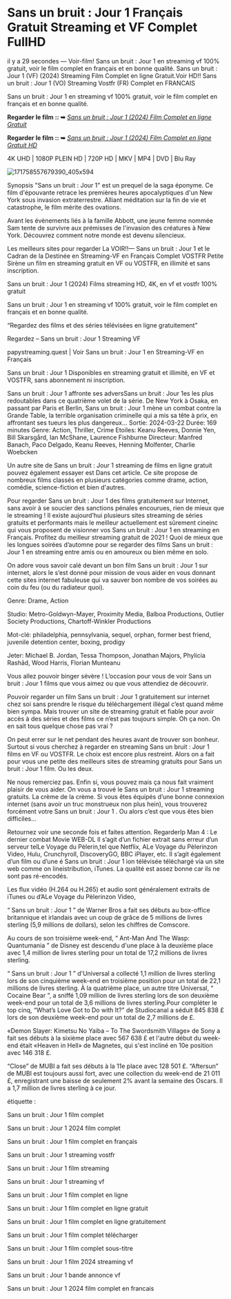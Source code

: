 # Sans un bruit : Jour 1 Français Gratuit Streaming et VF Complet FullHD

il y a 29 secondes — Voir-film! Sans un bruit : Jour 1 en streaming vf 100% gratuit, voir le film complet en français et en bonne qualité. Sans un bruit : Jour 1 (VF) (2024) Streaming Film Complet en ligne Gratuit.Voir HD!! Sans un bruit : Jour 1 (VO) Streaming Vostfr (FR) Complet en FRANCAIS

Sans un bruit : Jour 1 en streaming vf 100% gratuit, voir le film complet en français et en bonne qualité.

**Regarder le film :: ➥** _[Sans un bruit : Jour 1 (2024) Film Complet en ligne Gratuit](https://star-movies.stream/fr/movie/762441/a-quiet-placeday-one)_

**Regarder le film :: ➥** _[Sans un bruit : Jour 1 (2024) Film Complet en ligne Gratuit HD](https://star-movies.stream/fr/movie/762441/a-quiet-placeday-one)_

4K UHD | 1080P PLEIN HD | 720P HD | MKV | MP4 | DVD | Blu Ray

![171758557679390_405x594](https://github.com/Vf-Streaming-Sans-un-bruit-Jour-1-HD/Sans-un-bruit-Jour-1-Gratuit-Complet-FR/assets/174126989/c410bd99-d288-4950-a345-088dbce5d472)

Synopsis "Sans un bruit : Jour 1" est un prequel de la saga éponyme. Ce film d'épouvante retrace les premières heures apocalyptiques d'un New York sous invasion extraterrestre. Alliant méditation sur la fin de vie et catastrophe, le film mérite des ovations.

Avant les évènements liés à la famille Abbott, une jeune femme nommée Sam tente de survivre aux prémisses de l'invasion des créatures à New York. Découvrez comment notre monde est devenu silencieux.

Les meilleurs sites pour regarder La VOIR!!— Sans un bruit : Jour 1 et le Cadran de la Destinée en Streaming-VF en Français Complet VOSTFR Petite Sirène un film en streaming gratuit en VF ou VOSTFR, en illimité et sans inscription.

Sans un bruit : Jour 1 (2024) Films streaming HD, 4K, en vf et vostfr 100% gratuit

Sans un bruit : Jour 1 en streaming vf 100% gratuit, voir le film complet en français et en bonne qualité.

“Regardez des films et des séries télévisées en ligne gratuitement”

Regardez – Sans un bruit : Jour 1 Streaming VF

papystreaming.quest | Voir Sans un bruit : Jour 1 en Streaming-VF en Français

Sans un bruit : Jour 1 Disponibles en streaming gratuit et illimité, en VF et VOSTFR, sans abonnement ni inscription.

Sans un bruit : Jour 1 affronte ses adversSans un bruit : Jour 1es les plus redoutables dans ce quatrième volet de la série. De New York à Osaka, en passant par Paris et Berlin, Sans un bruit : Jour 1 mène un combat contre la Grande Table, la terrible organisation criminelle qui a mis sa tête à prix, en affrontant ses tueurs les plus dangereux... Sortie: 2024-03-22 Durée: 169 minutes Genre: Action, Thriller, Crime Etoiles: Keanu Reeves, Donnie Yen, Bill Skarsgård, Ian McShane, Laurence Fishburne Directeur: Manfred Banach, Paco Delgado, Keanu Reeves, Henning Molfenter, Charlie Woebcken

Un autre site de Sans un bruit : Jour 1 streaming de films en ligne gratuit pouvez également essayer est Dans cet article. Ce site propose de nombreux films classés en plusieurs catégories comme drame, action, comédie, science-fiction et bien d'autres.

Pour regarder Sans un bruit : Jour 1 des films gratuitement sur Internet, sans avoir à se soucier des sanctions pénales encourues, rien de mieux que le streaming ! Il existe aujourd’hui plusieurs sites streaming de séries gratuits et performants mais le meilleur actuellement est sûrement cineinc qui vous proposent de visionner vos Sans un bruit : Jour 1 en streaming en Français. Profitez du meilleur streaming gratuit de 2021 ! Quoi de mieux que les longues soirées d’automne pour se regarder des films Sans un bruit : Jour 1 en streaming entre amis ou en amoureux ou bien même en solo.

On adore vous savoir calé devant un bon film Sans un bruit : Jour 1 sur internet, alors le s’est donné pour mission de vous aider en vous donnant cette sites internet fabuleuse qui va sauver bon nombre de vos soirées au coin du feu (ou du radiateur quoi).

Genre: Drame, Action

Studio: Metro-Goldwyn-Mayer, Proximity Media, Balboa Productions, Outlier Society Productions, Chartoff-Winkler Productions

Mot-clé: philadelphia, pennsylvania, sequel, orphan, former best friend, juvenile detention center, boxing, prodigy

Jeter: Michael B. Jordan, Tessa Thompson, Jonathan Majors, Phylicia Rashād, Wood Harris, Florian Munteanu

Vous allez pouvoir binger sévère ! L’occasion pour vous de voir Sans un bruit : Jour 1 films que vous aimez ou que vous attendiez de découvrir.

Pouvoir regarder un film Sans un bruit : Jour 1 gratuitement sur internet chez soi sans prendre le risque du téléchargement illégal c’est quand même bien sympa. Mais trouver un site de streaming gratuit et fiable pour avoir accès à des séries et des films ce n’est pas toujours simple. Oh ça non. On en sait tous quelque chose pas vrai ?

On peut errer sur le net pendant des heures avant de trouver son bonheur. Surtout si vous cherchez à regarder en streaming Sans un bruit : Jour 1 films en VF ou VOSTFR. Le choix est encore plus restreint. Alors on a fait pour vous une petite des meilleurs sites de streaming gratuits pour Sans un bruit : Jour 1 film. Ou les deux.

Ne nous remerciez pas. Enfin si, vous pouvez mais ça nous fait vraiment plaisir de vous aider. On vous a trouvé le Sans un bruit : Jour 1 streaming gratuits. La crème de la crème. Si vous êtes équipés d’une bonne connexion internet (sans avoir un truc monstrueux non plus hein), vous trouverez forcément votre Sans un bruit : Jour 1 . Ou alors c’est que vous êtes bien difficiles…

Retournez voir une seconde fois et faites attention. RegarderIp Man 4 : Le dernier combat Movie WEB-DL Il s’agit d’un fichier extrait sans erreur d’un serveur telLe Voyage du Pèlerin,tel que Netflix, ALe Voyage du Pèlerinzon Video, Hulu, Crunchyroll, DiscoveryGO, BBC iPlayer, etc. Il s’agit également d’un film ou d’une é Sans un bruit : Jour 1 ion télévisée téléchargé via un site web comme on lineistribution, iTunes. La qualité est assez bonne car ils ne sont pas ré-encodés.

Les flux vidéo (H.264 ou H.265) et audio sont généralement extraits de iTunes ou d’ALe Voyage du Pèlerinzon Video,

“ Sans un bruit : Jour 1 ” de Warner Bros a fait ses débuts au box-office britannique et irlandais avec un coup de grâce de 5 millions de livres sterling (5,9 millions de dollars), selon les chiffres de Comscore.

Au cours de son troisième week-end, “ Ant-Man And The Wasp: Quantumania ” de Disney est descendu d'une place à la deuxième place avec 1,4 million de livres sterling pour un total de 17,2 millions de livres sterling.

“ Sans un bruit : Jour 1 ” d'Universal a collecté 1,1 million de livres sterling lors de son cinquième week-end en troisième position pour un total de 22,1 millions de livres sterling. À la quatrième place, un autre titre Universal, “ Cocaine Bear ”, a sniffé 1,09 million de livres sterling lors de son deuxième week-end pour un total de 3,6 millions de livres sterling.Pour compléter le top cinq, “What’s Love Got to Do with It?” de Studiocanal a séduit 845 838 £ lors de son deuxième week-end pour un total de 2,7 millions de £.

«Demon Slayer: Kimetsu No Yaiba – To The Swordsmith Village» de Sony a fait ses débuts à la sixième place avec 567 638 £ et l'autre début du week-end était «Heaven in Hell» de Magnetes, qui s'est incliné en 10e position avec 146 318 £.

“Close” de MUBI a fait ses débuts à la 11e place avec 128 501 £. “Aftersun” de MUBI est toujours aussi fort, avec une collection du week-end de 21 011 £, enregistrant une baisse de seulement 2% avant la semaine des Oscars. Il a 1,7 million de livres sterling à ce jour.

étiquette :

Sans un bruit : Jour 1 film complet

Sans un bruit : Jour 1 2024 film complet

Sans un bruit : Jour 1 film complet en français

Sans un bruit : Jour 1 streaming vostfr

Sans un bruit : Jour 1 film streaming

Sans un bruit : Jour 1 streaming vf

Sans un bruit : Jour 1 film complet en ligne

Sans un bruit : Jour 1 film complet en ligne gratuit

Sans un bruit : Jour 1 film complet en ligne gratuitement

Sans un bruit : Jour 1 film complet télécharger

Sans un bruit : Jour 1 film complet sous-titre

Sans un bruit : Jour 1 film 2024 streaming vf

Sans un bruit : Jour 1 bande annonce vf

Sans un bruit : Jour 1 2024 film complet en francais
